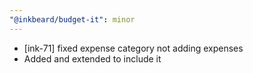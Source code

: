 ```yaml
---
"@inkbeard/budget-it": minor
---
```


- [ink-71] fixed expense category not adding expenses
- Added <BaseExpenseInfo> and extended <ExpenseInfo> to include it
